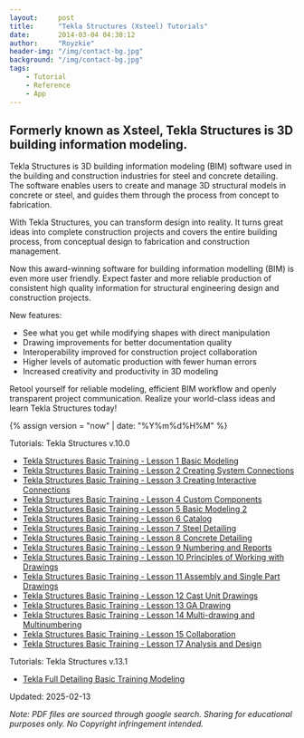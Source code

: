 ```yaml
---
layout:     post
title:      "Tekla Structures (Xsteel) Tutorials"
date:       2014-03-04 04:30:12
author:     "Royzkie"
header-img: "/img/contact-bg.jpg"
background: "/img/contact-bg.jpg"
tags:
    - Tutorial
    - Reference
    - App
---
```


<h2>Formerly known as Xsteel, Tekla Structures is 3D building information modeling.</h2>

<p>Tekla Structures is 3D building information modeling (BIM) software used in the building and construction industries for steel and concrete detailing. The software enables users to create and manage 3D structural models in concrete or steel, and guides them through the process from concept to fabrication.</p>

<p>With Tekla Structures, you can transform design into reality. It turns great ideas into complete construction projects and covers the entire building process, from conceptual design to fabrication and construction management.</p>

<p>Now this award-winning software for building information modelling (BIM) is even more user friendly. Expect faster and more reliable production of consistent high quality information for structural engineering design and construction projects.</p>

<p>New features:</p>

<ul>
    <li>See what you get while modifying shapes with direct manipulation</li>
    <li>Drawing improvements for better documentation quality</li>
    <li>Interoperability improved for construction project collaboration</li>
    <li>Higher levels of automatic production with fewer human errors</li>
    <li>Increased creativity and productivity in 3D modeling</li>
</ul>

<p>Retool yourself for reliable modeling, efficient BIM workflow and openly transparent project communication. Realize your world-class ideas and learn Tekla Structures today!</p>

{% assign version =  "now" | date: "%Y%m%d%H%M"  %}
<p>Tutorials: Tekla Structures v.10.0</p>
  <ul>
  <li><a href="{{'/download/tekla-structures-basic-training-lesson-01-basic-modeling.pdf?v=0X' | append: version | relative_url }}" target="_blank">Tekla Structures Basic Training - Lesson 1 Basic Modeling</a></li>
  <li><a href="{{'/download/tekla-structures-basic-training-lesson-02-creating-system-connections.pdf?v=0X' | append: version | relative_url }}" target="_blank">Tekla Structures Basic Training - Lesson 2 Creating System Connections</a></li>
  <li><a href="{{'/download/tekla-structures-basic-training-lesson-03-creating-interactive-connections.pdf?v=0X' | append: version | relative_url }}" target="_blank">Tekla Structures Basic Training - Lesson 3 Creating Interactive Connections</a></li>
  <li><a href="{{'/download/tekla-structures-basic-training-lesson-04-custom-components.pdf?v=0X' | append: version | relative_url }}" target="_blank">Tekla Structures Basic Training - Lesson 4 Custom Components</a></li>
  <li><a href="{{'/download/tekla-structures-basic-training-lesson-05-basic-modeling-2.pdf?v=0X' | append: version | relative_url }}" target="_blank">Tekla Structures Basic Training - Lesson 5 Basic Modeling 2</a></li>
  <li><a href="{{'/download/tekla-structures-basic-training-lesson-06-catalog.pdf?v=0X' | append: version | relative_url }}" target="_blank">Tekla Structures Basic Training - Lesson 6 Catalog</a></li>
  <li><a href="{{'/download/tekla-structures-basic-training-lesson-07-steel-detailing.pdf?v=0X' | append: version | relative_url }}" target="_blank">Tekla Structures Basic Training - Lesson 7 Steel Detailing</a></li>
  <li><a href="{{'/download/tekla-structures-basic-training-lesson-08-concrete-detailing.pdf?v=0X' | append: version | relative_url }}" target="_blank">Tekla Structures Basic Training - Lesson 8 Concrete Detailing</a></li>
  <li><a href="{{'/download/tekla-structures-basic-training-lesson-09-numbering-and-reports.pdf?v=0X' | append: version | relative_url }}" target="_blank">Tekla Structures Basic Training - Lesson 9 Numbering and Reports</a></li>
  <li><a href="{{'/download/tekla-structures-basic-training-lesson-10-principles-of-working-with-drawings.pdf?v=0X' | append: version | relative_url }}" target="_blank">Tekla Structures Basic Training - Lesson 10 Principles of Working with Drawings</a></li>
  <li><a href="{{'/download/tekla-structures-basic-training-lesson-11-assembly-and-single-part-drawings.pdf?v=0X' | append: version | relative_url }}" target="_blank">Tekla Structures Basic Training - Lesson 11 Assembly and Single Part Drawings</a></li>
  <li><a href="{{'/download/tekla-structures-basic-training-lesson-12-cast-unit-drawings.pdf?v=0X' | append: version | relative_url }}" target="_blank">Tekla Structures Basic Training - Lesson 12 Cast Unit Drawings</a></li>
  <li><a href="{{'/download/tekla-structures-basic-training-lesson-13-ga-drawing.pdf?v=0X' | append: version | relative_url }}" target="_blank">Tekla Structures Basic Training - Lesson 13 GA Drawing</a></li>
  <li><a href="{{'/download/tekla-structures-basic-training-lesson-14-multi-drawing-and-multinumbering.pdf?v=0X' | append: version | relative_url }}" target="_blank">Tekla Structures Basic Training - Lesson 14 Multi-drawing and Multinumbering</a></li>
  <li><a href="{{'/download/tekla-structures-basic-training-lesson-15-collaboration.pdf?v=0X' | append: version | relative_url }}" target="_blank">Tekla Structures Basic Training - Lesson 15 Collaboration</a></li>
  <li><a href="{{'/download/tekla-structures-basic-training-lesson-17-analysis-and-design.pdf?v=0X' | append: version | relative_url }}" target="_blank">Tekla Structures Basic Training - Lesson 17 Analysis and Design</a></li>
  </ul>

<p>Tutorials: Tekla Structures v.13.1</p>  
<ul>
<li><a href="{{'/download/tekla-full-detailing-basic-training-modeling.pdf?v=0X' | append: version | relative_url }}" target="_blank">Tekla Full Detailing Basic Training Modeling</a></li>
</ul>

<p>Updated: 2025-02-13</p>

<p><i></em>Note: PDF files are sourced through google search. Sharing for educational purposes only. No Copyright infringement intended.</i></p>
